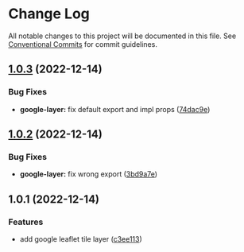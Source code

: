 # Change Log

All notable changes to this project will be documented in this file.
See [Conventional Commits](https://conventionalcommits.org) for commit guidelines.

## [1.0.3](https://github.com/eisberg-labs/react-components/compare/@eisberg-labs/google-maps-leaflet-tile-layer@1.0.2...@eisberg-labs/google-maps-leaflet-tile-layer@1.0.3) (2022-12-14)

### Bug Fixes

- **google-layer:** fix default export and impl props ([74dac9e](https://github.com/eisberg-labs/react-components/commit/74dac9ebef3bedac945ec2adae60eb1bd4aae9a9))

## [1.0.2](https://github.com/eisberg-labs/react-components/compare/@eisberg-labs/google-maps-leaflet-tile-layer@1.0.1...@eisberg-labs/google-maps-leaflet-tile-layer@1.0.2) (2022-12-14)

### Bug Fixes

- **google-layer:** fix wrong export ([3bd9a7e](https://github.com/eisberg-labs/react-components/commit/3bd9a7ee5f9e1db5c9bf9199d51847c44a276ae1))

## 1.0.1 (2022-12-14)

### Features

- add google leaflet tile layer ([c3ee113](https://github.com/eisberg-labs/react-components/commit/c3ee1136d463f91ef341047b88bfab8e0e80c8e9))
